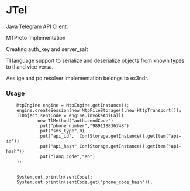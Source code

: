 # JTel
Java Telegram API Client.

<p>MTProto implementation 
<p>Creating auth_key and server_salt
<p>Tl language support to serialize and deserialize objects from known types to tl and vice versa.
<p>Aes ige and pq resolver implementation belongs to ex3ndr.

<h3>Usage</h3>

        MtpEngine engine = MtpEngine.getInstance();
        engine.createSession(new MtpFileStorage(),new HttpTransport());
        TlObject sentCode = engine.invokeApiCall(
                new TlMethod("auth.sendCode")
                .put("phone_number","989118836748")
                .put("sms_type",0)
                .put("api_id",  ConfStorage.getInstance().getItem("api-id"))
                .put("api_hash",ConfStorage.getInstance().getItem("api-hash"))
                .put("lang_code","en")
        );


        System.out.println(sentCode);
        System.out.println(sentCode.get("phone_code_hash"));
